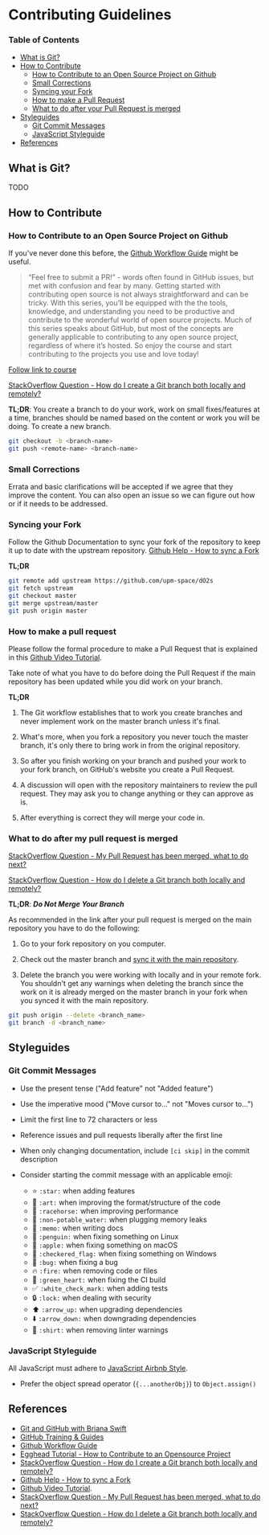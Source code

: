 # Contributing Guidelines

### Table of Contents

*   [What is Git?](#what-is-git)
*   [How to Contribute](#how-to-contribute)
    *  [How to Contribute to an Open Source Project on Github](#how-to-contribute-to-an-open-source-project-on-github)
    *  [Small Corrections](#small-corrections)
    *  [Syncing your Fork](#syncing-your-fork)
    *  [How to make a Pull Request](#how-to-make-a-pull-request)
    *  [What to do after your Pull Request is merged](#what-to-do-after-my-pull-request-is-merged)
*   [Styleguides](#styleguides)
    *   [Git Commit Messages](#git-commit-messages)
    *   [JavaScript Styleguide](#javascript-styleguide)
*   [References](#references)

## What is Git?
TODO

## How to Contribute
### How to Contribute to an Open Source Project on Github
If you've never done this before, the [Github Workflow Guide](https://guides.github.com/introduction/flow/) might be useful.

> “Feel free to submit a PR!” - words often found in GitHub issues, but met with confusion and fear by many. Getting started with contributing open source is not always straightforward and can be tricky. With this series, you’ll be equipped with the the tools, knowledge, and understanding you need to be productive and contribute to the wonderful world of open source projects. Much of this series speaks about GitHub, but most of the concepts are generally applicable to contributing to any open source project, regardless of where it’s hosted.
So enjoy the course and start contributing to the projects you use and love today!

[Follow link to course](https://egghead.io/series/how-to-contribute-to-an-open-source-project-on-github)

[StackOverflow Question - How do I create a Git branch both locally and remotely?](https://stackoverflow.com/questions/2003505/how-do-i-delete-a-git-branch-both-locally-and-remotely)

**TL;DR**: You create a branch to do your work, work on small fixes/features at a time, branches should be named based on the content or work you will be doing. To create a new branch.
```bash
git checkout -b <branch-name>
git push <remote-name> <branch-name>
```

### Small Corrections

Errata and basic clarifications will be accepted if we agree that they improve the content. You can also open an issue so we can figure out how or if it needs to be addressed.

### Syncing your Fork

Follow the Github Documentation to sync your fork of the repository to keep it up to date with the upstream repository. [Github Help - How to sync a Fork](https://help.github.com/articles/syncing-a-fork/)

**TL;DR**
````bash
git remote add upstream https://github.com/upm-space/dO2s
git fetch upstream
git checkout master
git merge upstream/master
git push origin master
````


### How to make a pull request

Please follow the formal procedure to make a Pull Request that is explained in this [Github Video Tutorial](https://www.youtube.com/watch?v=81uKcXZoQ2A).

Take note of what you have to do before doing the Pull Request if the main repository has been updated while you did work on your branch.

**TL;DR**

1. The Git workflow establishes that to work you create branches and never implement work on the master branch unless it's final.

1. What's more, when you fork a repository you never touch the master branch, it's only there to bring work in from the original repository.

1. So after you finish working on your branch and pushed your work to your fork branch, on GitHub's website you create a Pull Request.

1. A discussion will open with the repository maintainers to review the pull request. They may ask you to change anything or they can approve as is.

1. After everything is correct they will merge your code in.

### What to do after my pull request is merged

[StackOverflow Question - My Pull Request has been merged, what to do next?](https://stackoverflow.com/questions/12770550/my-pull-request-has-been-merged-what-to-do-next)

[StackOverflow Question - How do I delete a Git branch both locally and remotely?](https://stackoverflow.com/questions/2003505/how-do-i-delete-a-git-branch-both-locally-and-remotely)

**TL;DR**: _**Do Not Merge Your Branch**_

As recommended in the link after your pull request is merged on the main repository you have to do the following:

1.  Go to your fork repository on you computer.

1.  Check out the master branch and [sync it with the main repository](#sync-your-fork).
1.  Delete the branch you were working with locally and in your remote fork. You shouldn't get any warnings when deleting the branch since the work on it is already merged on the master branch in your fork when you synced it with the main repository.
   ```bash
   git push origin --delete <branch_name>
   git branch -d <branch_name>
   ```


## Styleguides

### Git Commit Messages

*   Use the present tense ("Add feature" not "Added feature")
*   Use the imperative mood ("Move cursor to..." not "Moves cursor to...")
*   Limit the first line to 72 characters or less
*   Reference issues and pull requests liberally after the first line
*   When only changing documentation, include `[ci skip]` in the commit description
*   Consider starting the commit message with an applicable emoji:

    *   :star: `:star:` when adding features
    *   :art: `:art:` when improving the format/structure of the code
    *   :racehorse: `:racehorse:` when improving performance
    *   :non-potable_water: `:non-potable_water:` when plugging memory leaks
    *   :memo: `:memo:` when writing docs
    *   :penguin: `:penguin:` when fixing something on Linux
    *   :apple: `:apple:` when fixing something on macOS
    *   :checkered_flag: `:checkered_flag:` when fixing something on Windows
    *   :bug: `:bug:` when fixing a bug
    *   :fire: `:fire:` when removing code or files
    *   :green_heart: `:green_heart:` when fixing the CI build
    *   :white_check_mark: `:white_check_mark:` when adding tests
    *   :lock: `:lock:` when dealing with security
    *   :arrow_up: `:arrow_up:` when upgrading dependencies
    *   :arrow_down: `:arrow_down:` when downgrading dependencies
    *   :shirt: `:shirt:` when removing linter warnings

### JavaScript Styleguide

All JavaScript must adhere to [JavaScript Airbnb Style](https://github.com/airbnb/javascript#types).

*   Prefer the object spread operator (`{...anotherObj}`) to `Object.assign()`

## References

-   [Git and GitHub with Briana Swift](https://www.youtube.com/playlist?list=PLg7s6cbtAD17Gw5u8644bgKhgRLiJXdX4)
-   [GitHub Training & Guides](https://www.youtube.com/user/GitHubGuides)
-   [Github Workflow Guide](https://guides.github.com/introduction/flow/)
-   [Egghead Tutorial - How to Contribute to an Opensource Project](https://egghead.io/series/how-to-contribute-to-an-open-source-project-on-github)
-   [StackOverflow Question - How do I create a Git branch both locally and remotely?](https://stackoverflow.com/questions/2003505/how-do-i-delete-a-git-branch-both-locally-and-remotely)
-   [Github Help - How to sync a Fork](https://help.github.com/articles/syncing-a-fork/)
-   [Github Video Tutorial](https://www.youtube.com/watch?v=81uKcXZoQ2A).
-   [StackOverflow Question - My Pull Request has been merged, what to do next?](https://stackoverflow.com/questions/12770550/my-pull-request-has-been-merged-what-to-do-next)
-   [StackOverflow Question - How do I delete a Git branch both locally and remotely?](https://stackoverflow.com/questions/2003505/how-do-i-delete-a-git-branch-both-locally-and-remotely)
